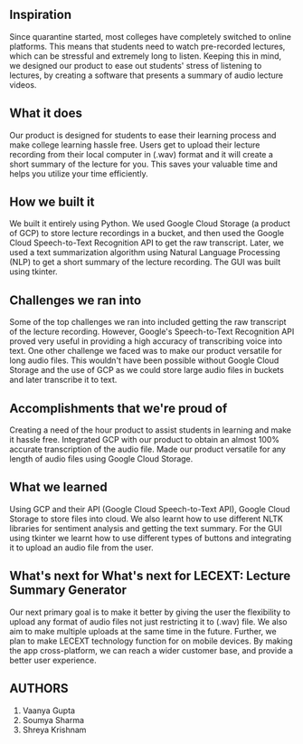 ## Inspiration
Since quarantine started, most colleges have completely switched to online platforms. This means that students need to watch pre-recorded lectures, which can be stressful and extremely long to listen. Keeping this in mind, we designed our product to ease out students' stress of listening to lectures, by creating a software that presents a summary of audio lecture videos.
## What it does
Our product is designed for students to ease their learning process and make college learning hassle free. Users get to upload their lecture recording from their local computer in (.wav) format and it will create a short summary of the lecture for you. This saves your valuable time and helps you utilize your time efficiently.
## How we built it
We built it entirely using Python. We used Google Cloud Storage (a product of GCP) to store lecture recordings in a bucket, and then used the Google Cloud Speech-to-Text Recognition API to get the raw transcript. Later, we used a text summarization algorithm using Natural Language Processing (NLP) to get a short summary of the lecture recording. The GUI was built using tkinter.
## Challenges we ran into
Some of the top challenges we ran into included getting the raw transcript of the lecture recording. However, Google's Speech-to-Text Recognition API proved very useful in providing a high accuracy of transcribing voice into text. One other challenge we faced was to make our product versatile for long audio files. This wouldn't have been possible without Google Cloud Storage and the use of GCP as we could store large audio files in buckets and later transcribe it to text. 
## Accomplishments that we're proud of
Creating a need of the hour product to assist students in learning and make it hassle free. Integrated GCP with our product to obtain an almost 100% accurate transcription of the audio file. Made our product versatile for any length of audio files using Google Cloud Storage. 
## What we learned
Using GCP and their API (Google Cloud Speech-to-Text API), Google Cloud Storage to store files into cloud. We also learnt how to use different NLTK libraries for sentiment analysis and getting the text summary. For the GUI using tkinter we learnt how to use different types of buttons and integrating it to upload an audio file from the user.
## What's next for What's next for LECEXT: Lecture Summary Generator
Our next primary goal is to make it better by giving the user the flexibility to upload any format of audio files not just restricting it to (.wav) file. We also aim to make multiple uploads at the same time in the future. Further, we plan to make LECEXT technology function for on mobile devices. By making the app cross-platform, we can reach a wider customer base, and provide a better user experience. 

## AUTHORS
1. Vaanya Gupta
2. Soumya Sharma
3. Shreya Krishnam
